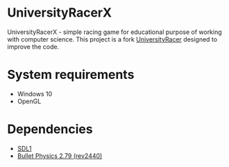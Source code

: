 # UniversityRacerX

UniversityRacerX - simple racing game for educational purpose of working with computer science. This project is a fork [UniversityRacer](https://github.com/david-sabata/UniversityRacer) designed to improve the code.

# System requirements

* Windows 10
* OpenGL

# Dependencies

* [SDL1](https://www.libsdl.org/)
* [Bullet Physics 2.79 (rev2440)](https://code.google.com/archive/p/bullet/downloads)
